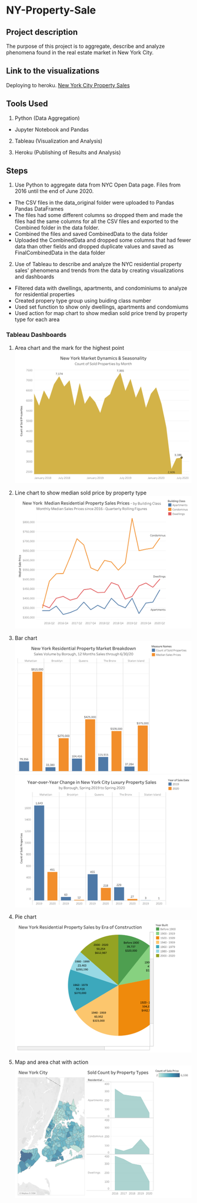 # NY-Property-Sale

## Project description

The purpose of this project is to aggregate, describe and analyze phenomena found in the real estate market in New York City.

## Link to the visualizations

Deploying to heroku.
[New York City Property Sales](https://nyc-property-sales.herokuapp.com/)

## Tools Used

1. Python (Data Aggregation)
* Jupyter Notebook and Pandas

2. Tableau (Visualization and Analysis)

3. Heroku (Publishing of Results and Analysis)

## Steps

1. Use Python to aggregate data from NYC Open Data page. Files from 2016 until the end of June 2020.

 * The CSV files in the data_original folder were uploaded to Pandas Pandas DataFrames
 * The files had some different columns so dropped them and made the files had the same columns for all the CSV files and exported to the Combined folder in
  the data folder.
 * Combined the files and saved CombinedData to the data folder
 * Uploaded the CombinedData and dropped some columns that had fewer data than other fields and dropped duplicate values and saved as FinalCombinedData in the 
  data folder

2. Use of Tableau to describe and analyze the NYC residential property sales' phenomena and trends from the data by creating visualizations and dashboards 

* Filtered data with dwellings, apartments, and condominiums to analyze for residential properties
* Created propery type group using buiding class number
* Used set function to show only dwellings, apartments and condomiums
* Used action for map chart to show median sold price trend by property type for each area

### Tableau Dashboards

1) Area chart and the mark for the highest point
![NYC](img/DynamicsSeason.png)

2) Line chart to show median sold price by property type
![NYC](img/MedianSalesPrices.png)

3) Bar chart 
![NYC](img/MarketBreakdown.png)
![NYC](img/LuxuryProperty.png)

4) Pie chart
![NYC](img/EraPie.png)

5) Map and area chat with action
![NYC](img/NYMap.png)






